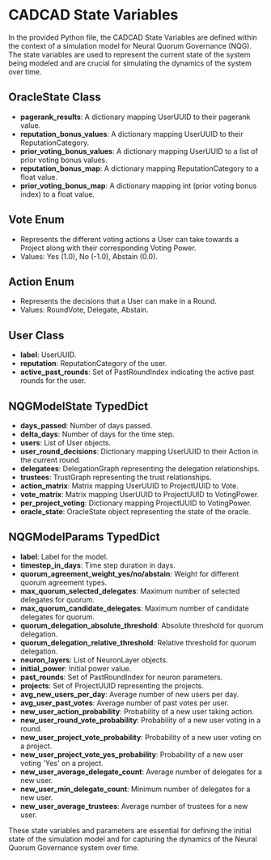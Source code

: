 # CADCAD State Variables

In the provided Python file, the CADCAD State Variables are defined within the context of a simulation model for Neural Quorum Governance (NQG). The state variables are used to represent the current state of the system being modeled and are crucial for simulating the dynamics of the system over time.

## OracleState Class
- **pagerank_results**: A dictionary mapping UserUUID to their pagerank value.
- **reputation_bonus_values**: A dictionary mapping UserUUID to their ReputationCategory.
- **prior_voting_bonus_values**: A dictionary mapping UserUUID to a list of prior voting bonus values.
- **reputation_bonus_map**: A dictionary mapping ReputationCategory to a float value.
- **prior_voting_bonus_map**: A dictionary mapping int (prior voting bonus index) to a float value.

## Vote Enum
- Represents the different voting actions a User can take towards a Project along with their corresponding Voting Power.
- Values: Yes (1.0), No (-1.0), Abstain (0.0).

## Action Enum
- Represents the decisions that a User can make in a Round.
- Values: RoundVote, Delegate, Abstain.

## User Class
- **label**: UserUUID.
- **reputation**: ReputationCategory of the user.
- **active_past_rounds**: Set of PastRoundIndex indicating the active past rounds for the user.

## NQGModelState TypedDict
- **days_passed**: Number of days passed.
- **delta_days**: Number of days for the time step.
- **users**: List of User objects.
- **user_round_decisions**: Dictionary mapping UserUUID to their Action in the current round.
- **delegatees**: DelegationGraph representing the delegation relationships.
- **trustees**: TrustGraph representing the trust relationships.
- **action_matrix**: Matrix mapping UserUUID to ProjectUUID to Vote.
- **vote_matrix**: Matrix mapping UserUUID to ProjectUUID to VotingPower.
- **per_project_voting**: Dictionary mapping ProjectUUID to VotingPower.
- **oracle_state**: OracleState object representing the state of the oracle.

## NQGModelParams TypedDict
- **label**: Label for the model.
- **timestep_in_days**: Time step duration in days.
- **quorum_agreement_weight_yes/no/abstain**: Weight for different quorum agreement types.
- **max_quorum_selected_delegates**: Maximum number of selected delegates for quorum.
- **max_quorum_candidate_delegates**: Maximum number of candidate delegates for quorum.
- **quorum_delegation_absolute_threshold**: Absolute threshold for quorum delegation.
- **quorum_delegation_relative_threshold**: Relative threshold for quorum delegation.
- **neuron_layers**: List of NeuronLayer objects.
- **initial_power**: Initial power value.
- **past_rounds**: Set of PastRoundIndex for neuron parameters.
- **projects**: Set of ProjectUUID representing the projects.
- **avg_new_users_per_day**: Average number of new users per day.
- **avg_user_past_votes**: Average number of past votes per user.
- **new_user_action_probability**: Probability of a new user taking action.
- **new_user_round_vote_probability**: Probability of a new user voting in a round.
- **new_user_project_vote_probability**: Probability of a new user voting on a project.
- **new_user_project_vote_yes_probability**: Probability of a new user voting 'Yes' on a project.
- **new_user_average_delegate_count**: Average number of delegates for a new user.
- **new_user_min_delegate_count**: Minimum number of delegates for a new user.
- **new_user_average_trustees**: Average number of trustees for a new user.

These state variables and parameters are essential for defining the initial state of the simulation model and for capturing the dynamics of the Neural Quorum Governance system over time.